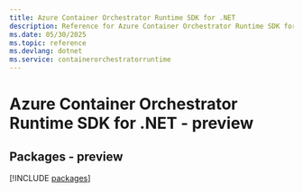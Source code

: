 ```yaml
---
title: Azure Container Orchestrator Runtime SDK for .NET
description: Reference for Azure Container Orchestrator Runtime SDK for .NET
ms.date: 05/30/2025
ms.topic: reference
ms.devlang: dotnet
ms.service: containerorchestratorruntime
---
```

# Azure Container Orchestrator Runtime SDK for .NET - preview
## Packages - preview
[!INCLUDE [packages](container-orchestrator-runtime-index.md)]